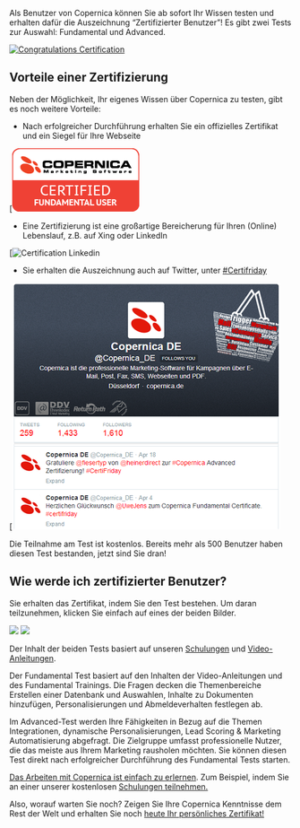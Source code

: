 Als Benutzer von Copernica können Sie ab sofort Ihr Wissen testen und
erhalten dafür die Auszeichnung “Zertifizierter Benutzer”! Es gibt zwei
Tests zur Auswahl: Fundamental und Advanced.

[![Congratulations
Certification](Copernicacom/CongratulationsFundamental.png)](https://www.copernica.com/de/support/copernica-training "Training Copernica")

Vorteile einer Zertifizierung
-----------------------------

Neben der Möglichkeit, Ihr eigenes Wissen über Copernica zu testen, gibt
es noch weitere Vorteile:

-   Nach erfolgreicher Durchführung erhalten Sie ein offizielles
    Zertifikat und ein Siegel für Ihre Webseite

[![](../images/certified-fundamental-user.png "Certify!")

-   Eine Zertifizierung ist eine großartige Bereicherung für Ihren
    (Online) Lebenslauf, z.B. auf Xing oder LinkedIn

[![Certification
Linkedin](../images/LinkedinCertification.jpg "Linkedin Copernica")

-   Sie erhalten die Auszeichnung auch auf Twitter, unter
    [\#Certifriday](https://twitter.com/search?q=certifriday "Certifriday")

[![Certifriday](../images/Twitter_DE.png "Certifriday")

Die Teilnahme am Test ist kostenlos. Bereits mehr als 500 Benutzer haben
diesen Test bestanden, jetzt sind Sie dran!

Wie werde ich zertifizierter Benutzer?
--------------------------------------

Sie erhalten das Zertifikat, indem Sie den Test bestehen. Um daran
teilzunehmen, klicken Sie einfach auf eines der beiden Bilder.

[![](Copernicacom/certified-fundamental-user.png)](https://training.copernica.com/AnmeldungTest_DE "participate in a test")
![](Copernicacom/certified-advanced-user.png)

Der Inhalt der beiden Tests basiert auf unseren
[Schulungen](https://www.copernica.com/de/support/copernica-training "Schulungen")
und
[Video-Anleitungen](https://www.copernica.com/de/support/videos "Video-Anleitungen").

Der Fundamental Test basiert auf den Inhalten der Video-Anleitungen und
des Fundamental Trainings. Die Fragen decken die Themenbereiche
Erstellen einer Datenbank und Auswahlen, Inhalte zu Dokumenten
hinzufügen, Personalisierungen und Abmeldeverhalten festlegen ab.

Im Advanced-Test werden Ihre Fähigkeiten in Bezug auf die Themen
Integrationen, dynamische Personalisierungen, Lead Scoring & Marketing
Automatisierung abgefragt. Die Zielgruppe umfasst professionelle Nutzer,
die das meiste aus Ihrem Marketing rausholen möchten. Sie können diesen
Test direkt nach erfolgreicher Durchführung des Fundamental Tests
starten.

[Das Arbeiten mit Copernica ist einfach zu
erlernen](https://www.copernica.com/de/blog/learning-how-to-use-copernica "Learning how to use Copernica").
Zum Beispiel, indem Sie an einer unserer kostenlosen [Schulungen
teilnehmen.](https://www.copernica.com/de/support/copernica-training "training")

Also, worauf warten Sie noch? Zeigen Sie Ihre Copernica Kenntnisse dem
Rest der Welt und erhalten Sie noch [heute Ihr persönliches
Zertifikat!](https://training.copernica.com/AnmeldungTest_DE "Certify")
